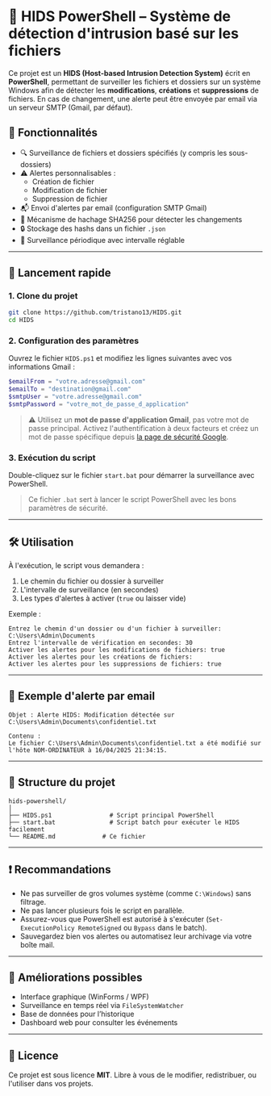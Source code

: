 # 🔐 HIDS PowerShell – Système de détection d'intrusion basé sur les fichiers

Ce projet est un **HIDS (Host-based Intrusion Detection System)** écrit en **PowerShell**, permettant de surveiller les fichiers et dossiers sur un système Windows afin de détecter les **modifications**, **créations** et **suppressions** de fichiers. En cas de changement, une alerte peut être envoyée par email via un serveur SMTP (Gmail, par défaut).

## 📁 Fonctionnalités

- 🔍 Surveillance de fichiers et dossiers spécifiés (y compris les sous-dossiers)
- ⚠️ Alertes personnalisables :
  - Création de fichier
  - Modification de fichier
  - Suppression de fichier
- 📬 Envoi d'alertes par email (configuration SMTP Gmail)
- 🧠 Mécanisme de hachage SHA256 pour détecter les changements
- 🔒 Stockage des hashs dans un fichier `.json`
- 🔁 Surveillance périodique avec intervalle réglable

---

## 🚀 Lancement rapide

### 1. Clone du projet

```bash
git clone https://github.com/tristano13/HIDS.git
cd HIDS
```

### 2. Configuration des paramètres

Ouvrez le fichier `HIDS.ps1` et modifiez les lignes suivantes avec vos informations Gmail :

```powershell
$emailFrom = "votre.adresse@gmail.com"
$emailTo = "destination@gmail.com"
$smtpUser = "votre.adresse@gmail.com"
$smtpPassword = "votre_mot_de_passe_d_application"
```

> ⚠️ Utilisez un **mot de passe d'application Gmail**, pas votre mot de passe principal. Activez l'authentification à deux facteurs et créez un mot de passe spécifique depuis [la page de sécurité Google](https://myaccount.google.com/security).

### 3. Exécution du script

Double-cliquez sur le fichier `start.bat` pour démarrer la surveillance avec PowerShell.

> Ce fichier `.bat` sert à lancer le script PowerShell avec les bons paramètres de sécurité.

---

## 🛠️ Utilisation

À l'exécution, le script vous demandera :

1. Le chemin du fichier ou dossier à surveiller  
2. L'intervalle de surveillance (en secondes)  
3. Les types d'alertes à activer (`true` ou laisser vide)

Exemple :
```
Entrez le chemin d'un dossier ou d'un fichier à surveiller: C:\Users\Admin\Documents
Entrez l'intervalle de vérification en secondes: 30
Activer les alertes pour les modifications de fichiers: true
Activer les alertes pour les créations de fichiers: 
Activer les alertes pour les suppressions de fichiers: true
```

---

## 💌 Exemple d'alerte par email

```
Objet : Alerte HIDS: Modification détectée sur C:\Users\Admin\Documents\confidentiel.txt

Contenu :
Le fichier C:\Users\Admin\Documents\confidentiel.txt a été modifié sur l'hôte NOM-ORDINATEUR à 16/04/2025 21:34:15.
```

---

## 📁 Structure du projet

```
hids-powershell/
│
├── HIDS.ps1                # Script principal PowerShell
├── start.bat               # Script batch pour exécuter le HIDS facilement
└── README.md             # Ce fichier
```

---

## ❗ Recommandations

- Ne pas surveiller de gros volumes système (comme `C:\Windows`) sans filtrage.
- Ne pas lancer plusieurs fois le script en parallèle.
- Assurez-vous que PowerShell est autorisé à s'exécuter (`Set-ExecutionPolicy RemoteSigned` ou `Bypass` dans le batch).
- Sauvegardez bien vos alertes ou automatisez leur archivage via votre boîte mail.

---

## 🧠 Améliorations possibles

- Interface graphique (WinForms / WPF)
- Surveillance en temps réel via `FileSystemWatcher`
- Base de données pour l’historique
- Dashboard web pour consulter les événements

---

## 📄 Licence

Ce projet est sous licence **MIT**. Libre à vous de le modifier, redistribuer, ou l'utiliser dans vos projets.

